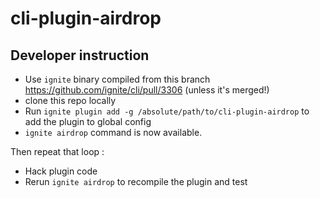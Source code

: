 # cli-plugin-airdrop

## Developer instruction

- Use `ignite` binary compiled from this branch https://github.com/ignite/cli/pull/3306 (unless it's merged!)
- clone this repo locally
- Run `ignite plugin add -g /absolute/path/to/cli-plugin-airdrop` to add the plugin to global config
- `ignite airdrop` command is now available.

Then repeat that loop :
- Hack plugin code
- Rerun `ignite airdrop` to recompile the plugin and test

